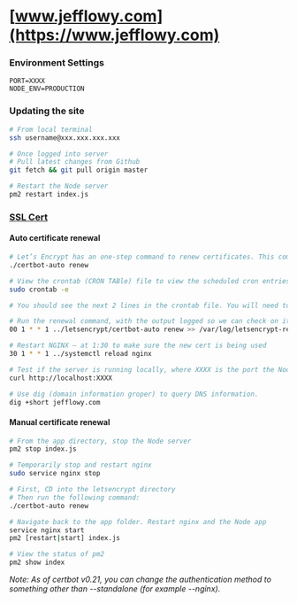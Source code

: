 # [www.jefflowy.com](https://www.jefflowy.com)

### Environment Settings

```
PORT=XXXX
NODE_ENV=PRODUCTION
```

### Updating the site

```bash
# From local terminal
ssh username@xxx.xxx.xxx.xxx

# Once logged into server
# Pull latest changes from Github
git fetch && git pull origin master

# Restart the Node server
pm2 restart index.js
```

### [SSL Cert](https://code.lengstorf.com/deploy-nodejs-ssl-digitalocean/)

#### Auto certificate renewal

```bash
# Let’s Encrypt has an one-step command to renew certificates. This command checks if the certificate is near its expiration date and, when necessary, it generates an updated certificate that’s good for another 90 days.
./certbot-auto renew

# View the crontab (CRON TABle) file to view the scheduled cron entries.
sudo crontab -e

# You should see the next 2 lines in the crontab file. You will need to add them if installing a new a cert on a new server.

# Run the renewal command, with the output logged so we can check on it when necessary, every Monday at 1 in the morning.
00 1 * * 1 ../letsencrypt/certbot-auto renew >> /var/log/letsencrypt-renewal.log

# Restart NGINX — at 1:30 to make sure the new cert is being used
30 1 * * 1 ../systemctl reload nginx

# Test if the server is running locally, where XXXX is the port the Node server is running on.
curl http://localhost:XXXX

# Use dig (domain information groper) to query DNS information.
dig +short jefflowy.com
```

#### Manual certificate renewal

```bash
# From the app directory, stop the Node server
pm2 stop index.js

# Temporarily stop and restart nginx
sudo service nginx stop

# First, CD into the letsencrypt directory
# Then run the following command:
./certbot-auto renew

# Navigate back to the app folder. Restart nginx and the Node app
service nginx start
pm2 [restart|start] index.js

# View the status of pm2
pm2 show index
```

_Note: As of certbot v0.21, you can change the authentication method to something other than --standalone (for example --nginx)._
